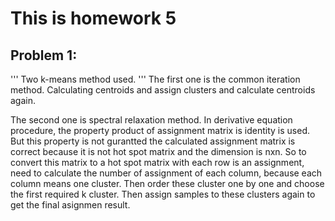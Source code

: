 # This is homework 5

## Problem 1:
'''
  Two k-means method used. 
'''
  The first one is the common iteration method. Calculating centroids and assign clusters and calculate centroids again.
  
  The second one is spectral relaxation method. In derivative equation procedure, 
  the property product of assignment matrix is identity is used. But this property is not gurantted the calculated assignment
  matrix is correct because it is not hot spot matrix and the dimension is nxn. So to convert this matrix to a hot spot matrix
  with each row is an assignment, need to calculate the number of assignment of each column, because each column means one cluster.
  Then order these cluster one by one and choose the first required k cluster. Then assign samples to these clusters again to get
  the final asignmen result.
